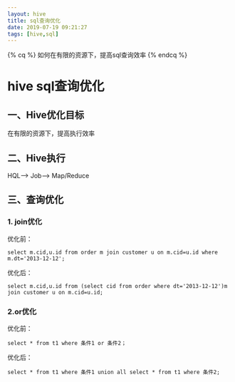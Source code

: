 ```yaml
---
layout: hive
title: sql查询优化
date: 2019-07-19 09:21:27
tags: [hive,sql]
---
```


{% cq %}
如何在有限的资源下，提高sql查询效率
{% endcq %}

<!--more-->
# hive sql查询优化
## 一、Hive优化目标
在有限的资源下，提高执行效率

## 二、Hive执行
HQL——> Job——> Map/Reduce
## 三、查询优化
### 1. join优化
优化前：
```
select m.cid,u.id from order m join customer u on m.cid=u.id where m.dt='2013-12-12';
```
优化后：

```
select m.cid,u.id from (select cid from order where dt='2013-12-12')m join customer u on m.cid=u.id;
```
### 2.or优化
优化前：
```
select * from t1 where 条件1 or 条件2；
```
优化后：
```
select * from t1 where 条件1 union all select * from t1 where 条件2;
```